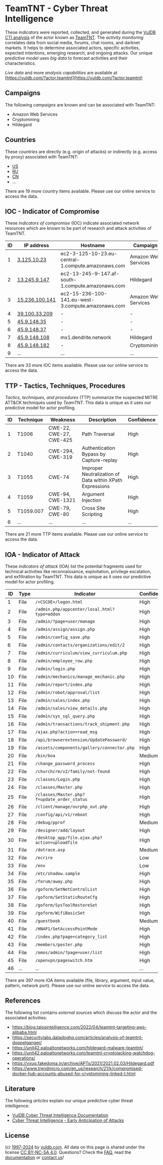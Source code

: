 # TeamTNT - Cyber Threat Intelligence

These _indicators_ were reported, collected, and generated during the [VulDB CTI analysis](https://vuldb.com/?kb.cti) of the actor known as [TeamTNT](https://vuldb.com/?actor.teamtnt). The _activity monitoring_ correlates data from social media, forums, chat rooms, and darknet markets. It helps to determine associated actors, specific activities, expected intentions, emerging research, and ongoing attacks. Our unique _predictive model_ uses _big data_ to forecast activities and their characteristics.

_Live data_ and more _analysis capabilities_ are available at [https://vuldb.com/?actor.teamtnt](https://vuldb.com/?actor.teamtnt)

## Campaigns

The following _campaigns_ are known and can be associated with TeamTNT:

* Amazon Web Services
* Cryptomining
* Hildegard

## Countries

These _countries_ are directly (e.g. origin of attacks) or indirectly (e.g. access by proxy) associated with TeamTNT:

* [US](https://vuldb.com/?country.us)
* [RU](https://vuldb.com/?country.ru)
* [CN](https://vuldb.com/?country.cn)
* ...

There are 19 more country items available. Please use our online service to access the data.

## IOC - Indicator of Compromise

These _indicators of compromise_ (IOC) indicate associated network resources which are known to be part of research and attack activities of TeamTNT.

ID | IP address | Hostname | Campaign | Confidence
-- | ---------- | -------- | -------- | ----------
1 | [3.125.10.23](https://vuldb.com/?ip.3.125.10.23) | ec2-3-125-10-23.eu-central-1.compute.amazonaws.com | Amazon Web Services | Medium
2 | [13.245.9.147](https://vuldb.com/?ip.13.245.9.147) | ec2-13-245-9-147.af-south-1.compute.amazonaws.com | Hildegard | Medium
3 | [15.236.100.141](https://vuldb.com/?ip.15.236.100.141) | ec2-15-236-100-141.eu-west-3.compute.amazonaws.com | Amazon Web Services | Medium
4 | [39.100.33.209](https://vuldb.com/?ip.39.100.33.209) | - | - | High
5 | [45.9.148.35](https://vuldb.com/?ip.45.9.148.35) | - | - | High
6 | [45.9.148.37](https://vuldb.com/?ip.45.9.148.37) | - | - | High
7 | [45.9.148.108](https://vuldb.com/?ip.45.9.148.108) | mx1.dendrite.network | Hildegard | High
8 | [45.9.148.182](https://vuldb.com/?ip.45.9.148.182) | - | Cryptomining | High
9 | ... | ... | ... | ...

There are 33 more IOC items available. Please use our online service to access the data.

## TTP - Tactics, Techniques, Procedures

_Tactics, techniques, and procedures_ (TTP) summarize the suspected MITRE ATT&CK techniques used by _TeamTNT_. This data is unique as it uses our predictive model for actor profiling.

ID | Technique | Weakness | Description | Confidence
-- | --------- | -------- | ----------- | ----------
1 | T1006 | CWE-22, CWE-27, CWE-425 | Path Traversal | High
2 | T1040 | CWE-294, CWE-319 | Authentication Bypass by Capture-replay | High
3 | T1055 | CWE-74 | Improper Neutralization of Data within XPath Expressions | High
4 | T1059 | CWE-94, CWE-1321 | Argument Injection | High
5 | T1059.007 | CWE-79, CWE-80 | Cross Site Scripting | High
6 | ... | ... | ... | ...

There are 21 more TTP items available. Please use our online service to access the data.

## IOA - Indicator of Attack

These _indicators of attack_ (IOA) list the potential fragments used for technical activities like reconnaissance, exploitation, privilege escalation, and exfiltration by TeamTNT. This data is unique as it uses our predictive model for actor profiling.

ID | Type | Indicator | Confidence
-- | ---- | --------- | ----------
1 | File | `/+CSCOE+/logon.html` | High
2 | File | `/admin.php/appcenter/local.html?type=addon` | High
3 | File | `/admin/?page=user/manage` | High
4 | File | `/admin/assign/assign.php` | High
5 | File | `/admin/config_save.php` | High
6 | File | `/admin/contacts/organizations/edit/2` | High
7 | File | `/admin/curriculum/view_curriculum.php` | High
8 | File | `/admin/employee_row.php` | High
9 | File | `/admin/login.php` | High
10 | File | `/admin/mechanics/manage_mechanic.php` | High
11 | File | `/admin/report/index.php` | High
12 | File | `/admin/robot/approval/list` | High
13 | File | `/admin/sales/index.php` | High
14 | File | `/admin/sales/view_details.php` | High
15 | File | `/admin/sys_sql_query.php` | High
16 | File | `/admin/transactions/track_shipment.php` | High
17 | File | `/ajax.php?action=read_msg` | High
18 | File | `/api/browserextension/UpdatePassword/` | High
19 | File | `/assets/components/gallery/connector.php` | High
20 | File | `/bin/boa` | Medium
21 | File | `/change_password_process` | High
22 | File | `/churchcrm/v2/family/not-found` | High
23 | File | `/classes/Login.php` | High
24 | File | `/classes/Master.php` | High
25 | File | `/classes/Master.php?f=update_order_status` | High
26 | File | `/client/manage/ourphp_out.php` | High
27 | File | `/config/api/v1/reboot` | High
28 | File | `/debug/pprof` | Medium
29 | File | `/designer/add/layout` | High
30 | File | `/desktop_app/file.ajax.php?action=uploadfile` | High
31 | File | `/dotrace.asp` | Medium
32 | File | `/ecrire` | Low
33 | File | `/env` | Low
34 | File | `/etc/shadow.sample` | High
35 | File | `/forum/away.php` | High
36 | File | `/goform/SetNetControlList` | High
37 | File | `/goform/SetStaticRouteCfg` | High
38 | File | `/goform/SysToolRestoreSet` | High
39 | File | `/goform/WifiBasicSet` | High
40 | File | `/guestbook` | Medium
41 | File | `/HNAP1/SetAccessPointMode` | High
42 | File | `/index.php?page=category_list` | High
43 | File | `/members/poster.php` | High
44 | File | `/omos/admin/?page=user/list` | High
45 | File | `/openvpn/pageswitch.htm` | High
46 | ... | ... | ...

There are 397 more IOA items available (file, library, argument, input value, pattern, network port). Please use our online service to access the data.

## References

The following list contains _external sources_ which discuss the actor and the associated activities:

* https://blog.talosintelligence.com/2022/04/teamtnt-targeting-aws-alibaba.html
* https://securitylabs.datadoghq.com/articles/analysis-of-teamtnt-doppelganger/
* https://unit42.paloaltonetworks.com/hildegard-malware-teamtnt/
* https://unit42.paloaltonetworks.com/teamtnt-cryptojacking-watchdog-operations/
* https://vxug.fakedoma.in/archive/APTs/2021/2021.02.03/Hildegard.pdf
* https://www.trendmicro.com/en_us/research/21/k/compromised-docker-hub-accounts-abused-for-cryptomining-linked-t.html

## Literature

The following _articles_ explain our unique predictive cyber threat intelligence:

* [VulDB Cyber Threat Intelligence Documentation](https://vuldb.com/?kb.cti)
* [Cyber Threat Intelligence - Early Anticipation of Attacks](https://www.scip.ch/en/?labs.20201022)

## License

(c) [1997-2024](https://vuldb.com/?kb.changelog) by [vuldb.com](https://vuldb.com/?kb.about). All data on this page is shared under the license [CC BY-NC-SA 4.0](https://creativecommons.org/licenses/by-nc-sa/4.0/). Questions? Check the [FAQ](https://vuldb.com/?kb.faq), read the [documentation](https://vuldb.com/?kb) or [contact us](https://vuldb.com/?contact)!
